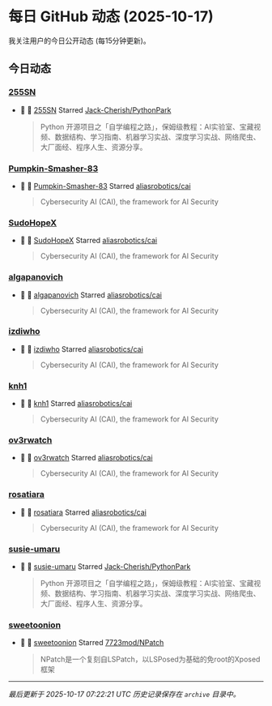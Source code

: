 # 每日 GitHub 动态 (2025-10-17)

我关注用户的今日公开动态 (每15分钟更新)。

## 今日动态

### [255SN](https://github.com/255SN)
- 🌟 👤 [255SN](https://github.com/255SN) Starred [Jack-Cherish/PythonPark](https://github.com/Jack-Cherish/PythonPark)
  > Python 开源项目之「自学编程之路」，保姆级教程：AI实验室、宝藏视频、数据结构、学习指南、机器学习实战、深度学习实战、网络爬虫、大厂面经、程序人生、资源分享。

### [Pumpkin-Smasher-83](https://github.com/Pumpkin-Smasher-83)
- 🌟 👤 [Pumpkin-Smasher-83](https://github.com/Pumpkin-Smasher-83) Starred [aliasrobotics/cai](https://github.com/aliasrobotics/cai)
  > Cybersecurity AI (CAI), the framework for AI Security

### [SudoHopeX](https://github.com/SudoHopeX)
- 🌟 👤 [SudoHopeX](https://github.com/SudoHopeX) Starred [aliasrobotics/cai](https://github.com/aliasrobotics/cai)
  > Cybersecurity AI (CAI), the framework for AI Security

### [algapanovich](https://github.com/algapanovich)
- 🌟 👤 [algapanovich](https://github.com/algapanovich) Starred [aliasrobotics/cai](https://github.com/aliasrobotics/cai)
  > Cybersecurity AI (CAI), the framework for AI Security

### [izdiwho](https://github.com/izdiwho)
- 🌟 👤 [izdiwho](https://github.com/izdiwho) Starred [aliasrobotics/cai](https://github.com/aliasrobotics/cai)
  > Cybersecurity AI (CAI), the framework for AI Security

### [knh1](https://github.com/knh1)
- 🌟 👤 [knh1](https://github.com/knh1) Starred [aliasrobotics/cai](https://github.com/aliasrobotics/cai)
  > Cybersecurity AI (CAI), the framework for AI Security

### [ov3rwatch](https://github.com/ov3rwatch)
- 🌟 👤 [ov3rwatch](https://github.com/ov3rwatch) Starred [aliasrobotics/cai](https://github.com/aliasrobotics/cai)
  > Cybersecurity AI (CAI), the framework for AI Security

### [rosatiara](https://github.com/rosatiara)
- 🌟 👤 [rosatiara](https://github.com/rosatiara) Starred [aliasrobotics/cai](https://github.com/aliasrobotics/cai)
  > Cybersecurity AI (CAI), the framework for AI Security

### [susie-umaru](https://github.com/susie-umaru)
- 🌟 👤 [susie-umaru](https://github.com/susie-umaru) Starred [Jack-Cherish/PythonPark](https://github.com/Jack-Cherish/PythonPark)
  > Python 开源项目之「自学编程之路」，保姆级教程：AI实验室、宝藏视频、数据结构、学习指南、机器学习实战、深度学习实战、网络爬虫、大厂面经、程序人生、资源分享。

### [sweetoonion](https://github.com/sweetoonion)
- 🌟 👤 [sweetoonion](https://github.com/sweetoonion) Starred [7723mod/NPatch](https://github.com/7723mod/NPatch)
  > NPatch是一个复刻自LSPatch，以LSPosed为基础的免root的Xposed框架


---
*最后更新于 2025-10-17 07:22:21 UTC*
*历史记录保存在 `archive` 目录中。*
